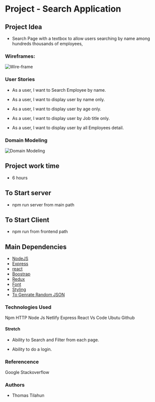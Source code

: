 # Project - Search Application

## Project Idea

- Search Page with a textbox to allow users searching by name among hundreds thousands of employees,

### Wireframes:

![Wire-frame](../../src/assets/image/wireFrame.png)

### User Stories

- As a user, I want to Search Employee by name.

- As a user, I want to display user by name only.

- As a user, I want to display user by age only.

- As a user, I want to display user by Job title only.

- As a user, I want to display user by all Employees detail.

### Domain Modeling

![Domain Modeling](../src/assets/image/Domain-modeling.jpg)

## Project work time

- 6 hours

## To Start server

- npm run server from main path

## To Start Client

- npm run from frontend path

## Main Dependencies

- [NodeJS](https://nodejs.org/en/)
- [Express](https://expressjs.com/)
- [react](https://reactjs.org/)
- [Boostrap](https://mdbootstrap.com/)
- [Redux](https://redux.js.org/)
- [Font](https://cdnjs.com/)
- [Styling](https://bootswatch.com/)
- [To Genrate Random JSON](https://www.mockaroo.com/)

### Technologies Used

Npm
HTTP
Node Js
Netlify
Express
React
Vs Code
Ubutu
Github

#### Stretch

- Ability to Search and Filter from each page.

- Ability to do a login.

### Referencence

Google
Stackoverflow

### Authors

- Thomas Tilahun

